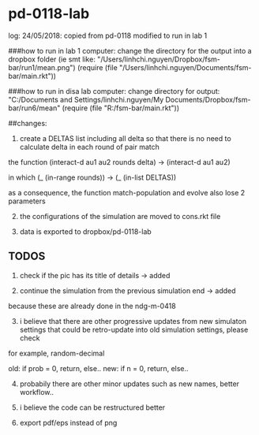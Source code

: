 # pd-0118-lab

log: 
24/05/2018: 
copied from pd-0118
modified to run in lab 1

###how to run in lab 1 computer:
change the directory for the output into a dropbox folder (ie smt like: "/Users/linhchi.nguyen/Dropbox/fsm-bar/run1/mean.png")
(require (file "/Users/linhchi.nguyen/Documents/fsm-bar/main.rkt"))

###how to run in disa lab computer:
change directory for output: "C:/Documents and Settings/linhchi.nguyen/My Documents/Dropbox/fsm-bar/run6/mean"
(require (file "R:/fsm-bar/main.rkt"))

##changes:
1. create a DELTAS list including all delta so that there is no need to calculate delta in each round of pair match

the function (interact-d au1 au2 rounds delta) -> (interact-d au1 au2)

in which (_ (in-range rounds)) -> (_ (in-list DELTAS))

as a consequence, the function match-population and evolve also lose 2 parameters

2. the configurations of the simulation are moved to cons.rkt file

3. data is exported to dropbox/pd-0118-lab

## TODOS
1. check if the pic has its title of details -> added

2. continue the simulation from the previous simulation end -> added

because these are already done in the ndg-m-0418

3. i believe that there are other progressive updates from new simulaton settings that could be retro-update into old simulation settings, please check

for example, random-decimal

old: if prob = 0, return, else..
new: if n = 0, return, else..

4. probabily there are other minor updates such as new names, better workflow..

5. i believe the code can be restructured better

6. export pdf/eps instead of png

